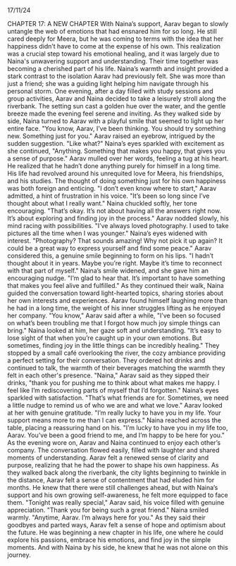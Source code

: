 17/11/24

CHAPTER 17: A NEW CHAPTER
With Naina’s support, Aarav began to slowly untangle the web of emotions that had ensnared him for so long. He still cared deeply for Meera, but he was coming to terms with the idea that her happiness didn’t have to come at the expense of his own. This realization was a crucial step toward his emotional healing, and it was largely due to Naina's unwavering support and understanding.
Their time together was becoming a cherished part of his life. Naina’s warmth and insight provided a stark contrast to the isolation Aarav had previously felt. She was more than just a friend; she was a guiding light helping him navigate through his personal storm.
One evening, after a day filled with study sessions and group activities, Aarav and Naina decided to take a leisurely stroll along the riverbank. The setting sun cast a golden hue over the water, and the gentle breeze made the evening feel serene and inviting.
As they walked side by side, Naina turned to Aarav with a playful smile that seemed to light up her entire face. "You know, Aarav, I’ve been thinking. You should try something new. Something just for you."
Aarav raised an eyebrow, intrigued by the sudden suggestion. "Like what?"
Naina’s eyes sparkled with excitement as she continued, "Anything. Something that makes you happy, that gives you a sense of purpose."
Aarav mulled over her words, feeling a tug at his heart. He realized that he hadn’t done anything purely for himself in a long time. His life had revolved around his unrequited love for Meera, his friendships, and his studies. The thought of doing something just for his own happiness was both foreign and enticing.
"I don’t even know where to start," Aarav admitted, a hint of frustration in his voice. "It’s been so long since I’ve thought about what I really want."
Naina chuckled softly, her tone encouraging. "That’s okay. It’s not about having all the answers right now. It’s about exploring and finding joy in the process."
Aarav nodded slowly, his mind racing with possibilities. "I’ve always loved photography. I used to take pictures all the time when I was younger."
Naina’s eyes widened with interest. "Photography? That sounds amazing! Why not pick it up again? It could be a great way to express yourself and find some peace."
Aarav considered this, a genuine smile beginning to form on his lips. "I hadn’t thought about it in years. Maybe you’re right. Maybe it’s time to reconnect with that part of myself."
Naina’s smile widened, and she gave him an encouraging nudge. "I’m glad to hear that. It’s important to have something that makes you feel alive and fulfilled."
As they continued their walk, Naina guided the conversation toward light-hearted topics, sharing stories about her own interests and experiences. Aarav found himself laughing more than he had in a long time, the weight of his inner struggles lifting as he enjoyed her company.
"You know," Aarav said after a while, "I’ve been so focused on what’s been troubling me that I forgot how much joy simple things can bring."
Naina looked at him, her gaze soft and understanding. "It’s easy to lose sight of that when you’re caught up in your own emotions. But sometimes, finding joy in the little things can be incredibly healing."
They stopped by a small café overlooking the river, the cozy ambiance providing a perfect setting for their conversation. They ordered hot drinks and continued to talk, the warmth of their beverages matching the warmth they felt in each other's presence.
"Naina," Aarav said as they sipped their drinks, "thank you for pushing me to think about what makes me happy. I feel like I’m rediscovering parts of myself that I’d forgotten."
Naina’s eyes sparkled with satisfaction. "That’s what friends are for. Sometimes, we need a little nudge to remind us of who we are and what we love."
Aarav looked at her with genuine gratitude. "I’m really lucky to have you in my life. Your support means more to me than I can express."
Naina reached across the table, placing a reassuring hand on his. "I’m lucky to have you in my life too, Aarav. You’ve been a good friend to me, and I’m happy to be here for you."
As the evening wore on, Aarav and Naina continued to enjoy each other’s company. The conversation flowed easily, filled with laughter and shared moments of understanding. Aarav felt a renewed sense of clarity and purpose, realizing that he had the power to shape his own happiness.
As they walked back along the riverbank, the city lights beginning to twinkle in the distance, Aarav felt a sense of contentment that had eluded him for months. He knew that there were still challenges ahead, but with Naina’s support and his own growing self-awareness, he felt more equipped to face them.
"Tonight was really special," Aarav said, his voice filled with genuine appreciation. "Thank you for being such a great friend."
Naina smiled warmly. "Anytime, Aarav. I’m always here for you."
As they said their goodbyes and parted ways, Aarav felt a sense of hope and optimism about the future. He was beginning a new chapter in his life, one where he could explore his passions, embrace his emotions, and find joy in the simple moments. And with Naina by his side, he knew that he was not alone on this journey.